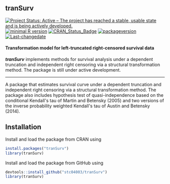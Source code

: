 **tranSurv**
------------

[![Project Status: Active – The project has reached a stable, usable state and is being actively developed.](http://www.repostatus.org/badges/latest/active.svg)](http://www.repostatus.org/#active) [![minimal R version](https://img.shields.io/badge/R%3E%3D-3.4.0-6666ff.svg)](https://cran.r-project.org/) [![CRAN\_Status\_Badge](http://www.r-pkg.org/badges/version/tranSurv)](https://cran.r-project.org/package=tranSurv) [![packageversion](https://img.shields.io/badge/Package%20version-1.1.6-orange.svg?style=flat-square)](commits/master) [![Last-changedate](https://img.shields.io/badge/last%20change-2018--06--30-yellowgreen.svg)](/commits/master)

<!-- README.md is generated from README.Rmd. Please edit that file -->
#### Transformation model for left-truncated right-censored survival data

***tranSurv*** implements methods for survival analysis under a dependent truncation and independent right censoring via a structural transformation method. The package is still under active development.

------------------------------------------------------------------------

A package that estimates survival curve under a dependent truncation and independent right censoring via a structural transformation method. The package also includes hypothesis test of quasi-independence based on the conditional Kendall's tau of Martin and Betensky (2005) and two versions of the inverse probability weighted Kendall's tau of Austin and Betensky (2014).

Installation
------------

Install and load the package from CRAN using

``` r
install.packages("tranSurv")
library(tranSurv)
```

Install and load the package from GitHub using

``` r
devtools::install_github("stc04003/tranSurv")
library(tranSurv)
```
